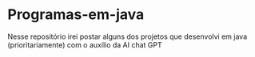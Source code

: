 # Programas-em-java

Nesse repositório irei postar alguns dos projetos que desenvolvi em java (prioritariamente) com o auxílio da AI chat GPT

